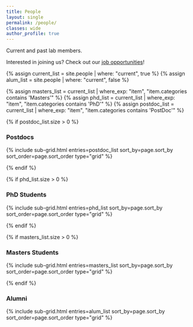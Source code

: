 ```yaml
---
title: People
layout: single
permalink: /people/
classes: wide
author_profile: true
---
```


Current and past lab members.

Interested in joining us? Check out our [job opportunities](/jobs)!

<!-- get lists of people -->
{% assign current_list = site.people | where: "current", true %}
{% assign alum_list = site.people | where: "current", false %}

{% assign masters_list = current_list | where_exp: "item", "item.categories contains 'Masters'" %}
{% assign phd_list = current_list | where_exp: "item", "item.categories contains 'PhD'" %}
{% assign postdoc_list = current_list | where_exp: "item", "item.categories contains 'PostDoc'" %}



<!-- make grids of people in different categories -->

<!-- ### PostDocs -->

{% if postdoc_list.size > 0 %}

### Postdocs

{% include sub-grid.html entries=postdoc_list sort_by=page.sort_by sort_order=page.sort_order type="grid" %}

{% endif %}

{% if phd_list.size > 0 %}
### PhD Students

{% include sub-grid.html entries=phd_list sort_by=page.sort_by sort_order=page.sort_order type="grid" %}

{% endif %}

{% if masters_list.size > 0 %}
### Masters Students

{% include sub-grid.html entries=masters_list sort_by=page.sort_by sort_order=page.sort_order type="grid" %}

{% endif %}

### Alumni

{% include sub-grid.html entries=alum_list sort_by=page.sort_by sort_order=page.sort_order type="grid" %}
